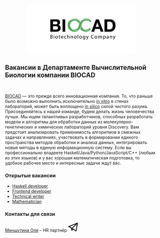
<p align="center"><img src="biocad-line_eng.png" width="360"></p>

## Вакансии в Департаменте Вычислительной Биологии компании BIOCAD

<br clear="all"/>

[BIOCAD](https://biocad.ru) — это прежде всего инновационная компания. То, что раньше было возможно выполнить исключительно [in vitro](https://ru.wikipedia.org/wiki/In_vitro) в стенах лабораторий, может быть воплощено [in silico](https://ru.wikipedia.org/wiki/In_silico) силой чистого разума. Присоединяйтесь к нашей команде, будем делать жизнь человечества лучше. Мы ищем талантливых разработчиков, способных разработать модели и алгоритмы для обработки данных из молекулярно-генетических и химических лабораторий уровня Discovery. Вам предстоит анализировать применимость алгоритмов в смежных задачах и направлениях, участвовать в формировании единого пространства методов обработки и анализа данных, интегрировать новые методы в единую информационную систему. Если вы профессионально владеете Haskell/Java/Python/JavaScript/C++ (любым из этих языков) и у вас хорошая математическая подготовка, то удобное рабочее место и интересные задачи ждут вас.

### Открытые вакансии
- [Haskell developer](/positions/haskell.md)
- [Frontend developer](/positions/front.md)
- [Technical writer](/positions/writer.md)
- [Mathematician](/positions/pkpd.md)

### Контакты для связи
[Меншутина Оля](mailto:menshutina@biocad.ru) – HR партнёр [ ![@Mensh](/telegram.png) ](https://telegram.me/Mensh)
